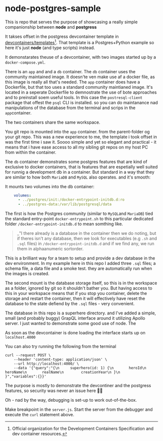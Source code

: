 # node-postgres-sample

This is repo that serves the purpose of showcasing a really simple companionship between **node** and **postgress**

It takses offset in the postgress devcontainer template in [devcontainers/templates](https://github.com/devcontainers/templates/tree/main/src/postgres/.devcontainer)[^devcontainer]. That template is a Postgres+Python example so here it's just **node** (and type scripts) instead.

[^devcontainer]:Official organization for the Development Containers Specification and dev container resources.

It demonstarates theuse of a devcontainer, with two images started up by a `docker-compose.yml`.

There is an `app` and and a `db` container. The `db` container uses the community maintained image. It doesn'te ven make use af a docker file, as this image is really all that's needed. The `app` container does have a Dockerfile, but that too uses a standard community maintianed image. It's located in a seperate Dockerfile to demnostrate the use of bote approaches and to preinstall soem useful tools. In this case the `postresql-client` package that offest the `psql` CLI is installed. so you can do maintanance nad manipulations of the database from the terminal and scrips in the `app`container.

The two containers share the same workspace.

You git repo is mounted into the `app` container. from the parent-folder og your git repo. This was a new experience to me, the template i took offset in was the first time i saw it. Soooo simple and yet so elegant and practical - it means that i have ease access to all my sibling git repos on my host PC from within the container.

The `db` container demonstrates some postgres features that are kind of exclusive to docker containers, that is features that are espetially well suited for runnig a development db in a container. But standard in a way that they are similar to how both `MariaDB` and `MySQL` also operates. and it's smooth:

It mounts two volumes into the db container:

```yaml
    volumes:
      - ../postgres/init:/docker-entrypoint-initdb.d:ro 
      - ../postgres-data:/var/lib/postgresql/data
```
The first is how the Postgres community (similar to `MySQL`and `MariaDB`) tied the standard entry-point `docker-entrypoint.sh` to this particular dedicated folder `/docker-entrypoint-initdb.d` to mean somthing like. 

>_"I there already is a database in the container then we do noting, but if theres isn't any database, then we look for executables (e.g  `.sh` and `.sql` files) in `/docker-entrypoint-initdb.d` and if we find any, we run them in alphaanumeric sortorder.

This is a brilliant way for a team to setup and provide a dev database in the dev environment. In my example here in this repo I added three `.sql` files; a schema file, a data file and a smoke test. they are automatically run when the images is created. 

The second  mount is the database storage itself, so this is in the workspace as a folder, ignored by git so it shouldn't bather you. But having access to this in your workspace means that if you stop you container, delete the storage and restart the container, then it will effectively have reset the database to the state defiend by the `.sql` files - very convenient.

The database in this repo is a superhere directory. and I've added a simple, small (and probably buggy) GrapQL interface around it utilizing Apollo server. I just wanted to demonstrate some good use of node. The  

As soon as the devcontainer is done loading the interface starts up on `localhost.4000` 

You can also try running the following from the terminal

```shell
curl --request POST \
    --header 'content-type: application/json' \
    --url http://localhost:4000/ \
    --data '{"query":"{\n     superhero(id: 1) {\n       heroId\n       heroName\n       realName\n        creationYear\n }\n   }","variables":{}}' 
```



The purpose is mostly to demonstrate the devcontiner and the postgress features, so security was never an issue here 🤷‍♀️

Oh - nad by the way, debugging is set-up to work out-of-the-box.

Make breakpoint in the `server.js`. Start the server from the debugger and execute the `curl` statement above.
